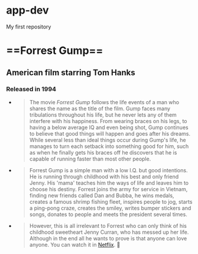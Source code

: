 # app-dev
My first repository 
# ==**Forrest Gump**==
## American film starring Tom Hanks
### Released in 1994
- > The movie *Forrest Gump* follows the life events of a man who shares the name as the title of the film. Gump faces many tribulations throughout his life, but he never lets any of them interfere with his happiness. From wearing braces on his legs, to having a below average IQ and even being shot, Gump continues to believe that good things will happen and goes after his dreams. While several less than ideal things occur during Gump's life, he manages to turn each setback into something good for him, such as when he finally gets his braces off he discovers that he is capable of running faster than most other people.
- > Forrest Gump is a simple man with a low I.Q. but good intentions. He is running through childhood with his best and only friend Jenny. His 'mama' teaches him the ways of life and leaves him to choose his destiny. Forrest joins the army for service in Vietnam, finding new friends called Dan and Bubba, he wins medals, creates a famous shrimp fishing fleet, inspires people to jog, starts a ping-pong craze, creates the smiley, writes bumper stickers and songs, donates to people and meets the president several times.
- > However, this is all irrelevant to Forrest who can only think of his childhood sweetheart Jenny Curran, who has messed up her life. Although in the end all he wants to prove is that anyone can love anyone.
You can watch it in [Netflix](https://www.netflix.com/ph-en/). :blue_heart:
